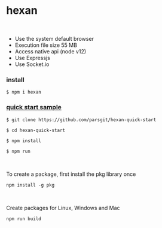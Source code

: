 # hexan

<br>

* Use the system default browser
* Execution file size 55 MB
* Access native api (node v12)
* Use Expressjs
* Use Socket.io

### install

```
$ npm i hexan
```

### [quick start sample](https://github.com/parsgit/hexan-quick-start)


```
$ git clone https://github.com/parsgit/hexan-quick-start

$ cd hexan-quick-start

$ npm install

$ npm run
```

<br>

To create a package, first install the pkg library once

```
npm install -g pkg
```

<br>

Create packages for Linux, Windows and Mac

```
npm run build
```

